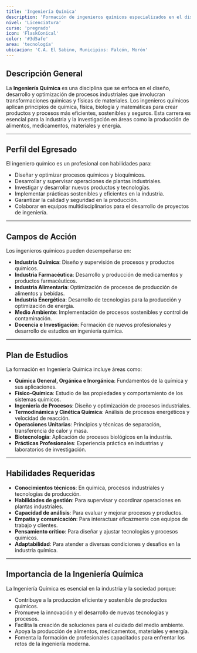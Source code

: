 ```yaml
---
title: 'Ingeniería Química'
description: 'Formación de ingenieros químicos especializados en el diseño y control de procesos químicos industriales.'
nivel: 'Licenciatura'
curso: 'pregrado'
icon: 'FlaskConical'
color: '#3d5afe'
area: 'tecnología'
ubicacion: 'C.A. El Sabino, Municipios: Falcón, Morón'
---
```


## Descripción General
La **Ingeniería Química** es una disciplina que se enfoca en el diseño, desarrollo y optimización de procesos industriales que involucran transformaciones químicas y físicas de materiales. Los ingenieros químicos aplican principios de química, física, biología y matemáticas para crear productos y procesos más eficientes, sostenibles y seguros. Esta carrera es esencial para la industria y la investigación en áreas como la producción de alimentos, medicamentos, materiales y energía.

---

## Perfil del Egresado
El ingeniero químico es un profesional con habilidades para:
- Diseñar y optimizar procesos químicos y bioquímicos.
- Desarrollar y supervisar operaciones de plantas industriales.
- Investigar y desarrollar nuevos productos y tecnologías.
- Implementar prácticas sostenibles y eficientes en la industria.
- Garantizar la calidad y seguridad en la producción.
- Colaborar en equipos multidisciplinarios para el desarrollo de proyectos de ingeniería.

---

## Campos de Acción
Los ingenieros químicos pueden desempeñarse en:
- **Industria Química**: Diseño y supervisión de procesos y productos químicos.
- **Industria Farmacéutica**: Desarrollo y producción de medicamentos y productos farmacéuticos.
- **Industria Alimentaria**: Optimización de procesos de producción de alimentos y bebidas.
- **Industria Energética**: Desarrollo de tecnologías para la producción y optimización de energía.
- **Medio Ambiente**: Implementación de procesos sostenibles y control de contaminación.
- **Docencia e Investigación**: Formación de nuevos profesionales y desarrollo de estudios en ingeniería química.

---

## Plan de Estudios
La formación en Ingeniería Química incluye áreas como:
- **Química General, Orgánica e Inorgánica**: Fundamentos de la química y sus aplicaciones.
- **Físico-Química**: Estudio de las propiedades y comportamiento de los sistemas químicos.
- **Ingeniería de Procesos**: Diseño y optimización de procesos industriales.
- **Termodinámica y Cinética Química**: Análisis de procesos energéticos y velocidad de reacción.
- **Operaciones Unitarias**: Principios y técnicas de separación, transferencia de calor y masa.
- **Biotecnología**: Aplicación de procesos biológicos en la industria.
- **Prácticas Profesionales**: Experiencia práctica en industrias y laboratorios de investigación.

---

## Habilidades Requeridas
- **Conocimientos técnicos**: En química, procesos industriales y tecnologías de producción.
- **Habilidades de gestión**: Para supervisar y coordinar operaciones en plantas industriales.
- **Capacidad de análisis**: Para evaluar y mejorar procesos y productos.
- **Empatía y comunicación**: Para interactuar eficazmente con equipos de trabajo y clientes.
- **Pensamiento crítico**: Para diseñar y ajustar tecnologías y procesos químicos.
- **Adaptabilidad**: Para atender a diversas condiciones y desafíos en la industria química.

---

## Importancia de la Ingeniería Química
La Ingeniería Química es esencial en la industria y la sociedad porque:
- Contribuye a la producción eficiente y sostenible de productos químicos.
- Promueve la innovación y el desarrollo de nuevas tecnologías y procesos.
- Facilita la creación de soluciones para el cuidado del medio ambiente.
- Apoya la producción de alimentos, medicamentos, materiales y energía.
- Fomenta la formación de profesionales capacitados para enfrentar los retos de la ingeniería moderna.
